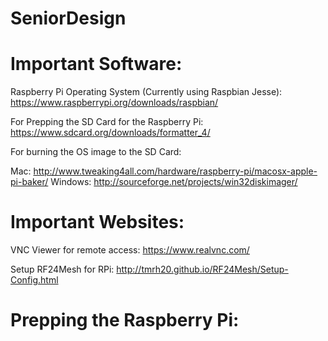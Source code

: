 # SeniorDesign


# Important Software:

Raspberry Pi Operating System (Currently using Raspbian Jesse):
https://www.raspberrypi.org/downloads/raspbian/

For Prepping the SD Card for the Raspberry Pi:
https://www.sdcard.org/downloads/formatter_4/

For burning the OS image to the SD Card:

Mac:
http://www.tweaking4all.com/hardware/raspberry-pi/macosx-apple-pi-baker/
Windows:
http://sourceforge.net/projects/win32diskimager/


# Important Websites:


VNC Viewer for remote access:
https://www.realvnc.com/

Setup RF24Mesh for RPi:
http://tmrh20.github.io/RF24Mesh/Setup-Config.html

# Prepping the Raspberry Pi:

